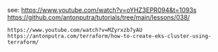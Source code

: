 

see:
    https://www.youtube.com/watch?v=oYHZ3EPR094&t=1093s
    https://github.com/antonputra/tutorials/tree/main/lessons/038/

    https://www.youtube.com/watch?v=MZyrxzb7yAU
    https://antonputra.com/terraform/how-to-create-eks-cluster-using-terraform/
